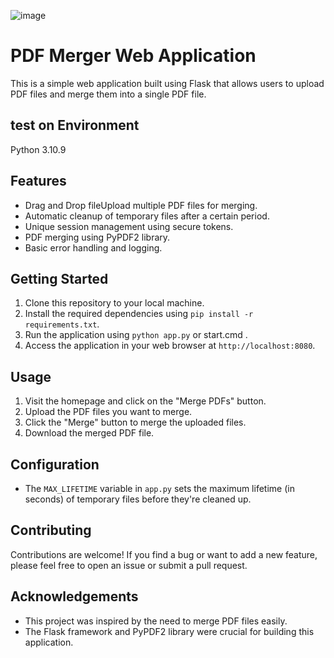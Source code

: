 


![image](https://github.com/lookmhen/combinepdf/assets/29670155/836cafb6-b5ca-4c2b-809c-2457b235fba7)



# PDF Merger Web Application

This is a simple web application built using Flask that allows users to upload PDF files and merge them into a single PDF file.

## test on Environment
Python 3.10.9

## Features

- Drag and Drop fileUpload multiple PDF files for merging.
- Automatic cleanup of temporary files after a certain period.
- Unique session management using secure tokens.
- PDF merging using PyPDF2 library.
- Basic error handling and logging.

## Getting Started

1. Clone this repository to your local machine.
2. Install the required dependencies using `pip install -r requirements.txt`.
3. Run the application using `python app.py` or start.cmd .
4. Access the application in your web browser at `http://localhost:8080`.

## Usage

1. Visit the homepage and click on the "Merge PDFs" button.
2. Upload the PDF files you want to merge.
3. Click the "Merge" button to merge the uploaded files.
4. Download the merged PDF file.

## Configuration

- The `MAX_LIFETIME` variable in `app.py` sets the maximum lifetime (in seconds) of temporary files before they're cleaned up.

## Contributing

Contributions are welcome! If you find a bug or want to add a new feature, please feel free to open an issue or submit a pull request.


## Acknowledgements

- This project was inspired by the need to merge PDF files easily.
- The Flask framework and PyPDF2 library were crucial for building this application.

